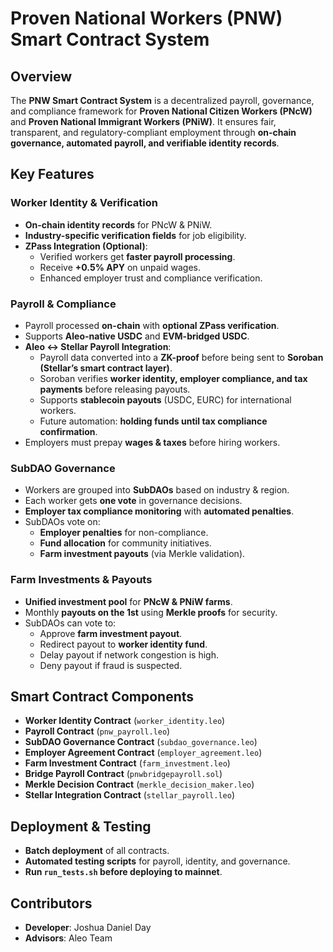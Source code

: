 # Proven National Workers (PNW) Smart Contract System  

## Overview  
The **PNW Smart Contract System** is a decentralized payroll, governance, and compliance framework for **Proven National Citizen Workers (PNcW)** and **Proven National Immigrant Workers (PNiW)**. It ensures fair, transparent, and regulatory-compliant employment through **on-chain governance, automated payroll, and verifiable identity records**.  

## Key Features  

### **Worker Identity & Verification**  
- **On-chain identity records** for PNcW & PNiW.  
- **Industry-specific verification fields** for job eligibility.  
- **ZPass Integration (Optional)**:  
  - Verified workers get **faster payroll processing**.  
  - Receive **+0.5% APY** on unpaid wages.  
  - Enhanced employer trust and compliance verification.  

### **Payroll & Compliance**  
- Payroll processed **on-chain** with **optional ZPass verification**.  
- Supports **Aleo-native USDC** and **EVM-bridged USDC**.  
- **Aleo ↔ Stellar Payroll Integration**:  
  - Payroll data converted into a **ZK-proof** before being sent to **Soroban (Stellar’s smart contract layer)**.  
  - Soroban verifies **worker identity, employer compliance, and tax payments** before releasing payouts.  
  - Supports **stablecoin payouts** (USDC, EURC) for international workers.  
  - Future automation: **holding funds until tax compliance confirmation**.  
- Employers must prepay **wages & taxes** before hiring workers.  

### **SubDAO Governance**  
- Workers are grouped into **SubDAOs** based on industry & region.  
- Each worker gets **one vote** in governance decisions.  
- **Employer tax compliance monitoring** with **automated penalties**.  
- SubDAOs vote on:  
  - **Employer penalties** for non-compliance.  
  - **Fund allocation** for community initiatives.  
  - **Farm investment payouts** (via Merkle validation).  

### **Farm Investments & Payouts**  
- **Unified investment pool** for **PNcW & PNiW farms**.  
- Monthly **payouts on the 1st** using **Merkle proofs** for security.  
- SubDAOs can vote to:  
  - Approve **farm investment payout**.  
  - Redirect payout to **worker identity fund**.  
  - Delay payout if network congestion is high.  
  - Deny payout if fraud is suspected.  

## **Smart Contract Components**  
- **Worker Identity Contract** (`worker_identity.leo`)  
- **Payroll Contract** (`pnw_payroll.leo`)  
- **SubDAO Governance Contract** (`subdao_governance.leo`)  
- **Employer Agreement Contract** (`employer_agreement.leo`)  
- **Farm Investment Contract** (`farm_investment.leo`)  
- **Bridge Payroll Contract** (`pnwbridgepayroll.sol`)  
- **Merkle Decision Contract** (`merkle_decision_maker.leo`)  
- **Stellar Integration Contract** (`stellar_payroll.leo`)  

## **Deployment & Testing**  
- **Batch deployment** of all contracts.  
- **Automated testing scripts** for payroll, identity, and governance.  
- **Run `run_tests.sh` before deploying to mainnet**.  

## **Contributors**  
- **Developer**: Joshua Daniel Day  
- **Advisors**: Aleo Team  
